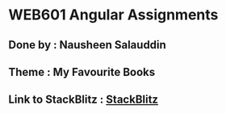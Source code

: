 # WEB601 Angular Assignments

## Done by : Nausheen Salauddin

## Theme : My Favourite Books

## Link to StackBlitz : [StackBlitz](https://stackblitz.com/edit/github-ti9cqu?file=src%2Fstyles.scss,README.md)
 
